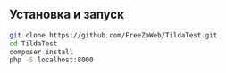 

## Установка и запуск

```bash
git clone https://github.com/FreeZaWeb/TildaTest.git
cd TildaTest
composer install
php -S localhost:8000
```

